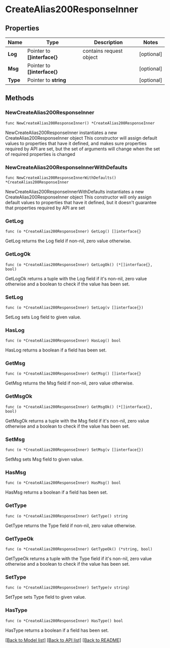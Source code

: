 # CreateAlias200ResponseInner

## Properties

Name | Type | Description | Notes
------------ | ------------- | ------------- | -------------
**Log** | Pointer to **[]interface{}** | contains request object | [optional] 
**Msg** | Pointer to **[]interface{}** |  | [optional] 
**Type** | Pointer to **string** |  | [optional] 

## Methods

### NewCreateAlias200ResponseInner

`func NewCreateAlias200ResponseInner() *CreateAlias200ResponseInner`

NewCreateAlias200ResponseInner instantiates a new CreateAlias200ResponseInner object
This constructor will assign default values to properties that have it defined,
and makes sure properties required by API are set, but the set of arguments
will change when the set of required properties is changed

### NewCreateAlias200ResponseInnerWithDefaults

`func NewCreateAlias200ResponseInnerWithDefaults() *CreateAlias200ResponseInner`

NewCreateAlias200ResponseInnerWithDefaults instantiates a new CreateAlias200ResponseInner object
This constructor will only assign default values to properties that have it defined,
but it doesn't guarantee that properties required by API are set

### GetLog

`func (o *CreateAlias200ResponseInner) GetLog() []interface{}`

GetLog returns the Log field if non-nil, zero value otherwise.

### GetLogOk

`func (o *CreateAlias200ResponseInner) GetLogOk() (*[]interface{}, bool)`

GetLogOk returns a tuple with the Log field if it's non-nil, zero value otherwise
and a boolean to check if the value has been set.

### SetLog

`func (o *CreateAlias200ResponseInner) SetLog(v []interface{})`

SetLog sets Log field to given value.

### HasLog

`func (o *CreateAlias200ResponseInner) HasLog() bool`

HasLog returns a boolean if a field has been set.

### GetMsg

`func (o *CreateAlias200ResponseInner) GetMsg() []interface{}`

GetMsg returns the Msg field if non-nil, zero value otherwise.

### GetMsgOk

`func (o *CreateAlias200ResponseInner) GetMsgOk() (*[]interface{}, bool)`

GetMsgOk returns a tuple with the Msg field if it's non-nil, zero value otherwise
and a boolean to check if the value has been set.

### SetMsg

`func (o *CreateAlias200ResponseInner) SetMsg(v []interface{})`

SetMsg sets Msg field to given value.

### HasMsg

`func (o *CreateAlias200ResponseInner) HasMsg() bool`

HasMsg returns a boolean if a field has been set.

### GetType

`func (o *CreateAlias200ResponseInner) GetType() string`

GetType returns the Type field if non-nil, zero value otherwise.

### GetTypeOk

`func (o *CreateAlias200ResponseInner) GetTypeOk() (*string, bool)`

GetTypeOk returns a tuple with the Type field if it's non-nil, zero value otherwise
and a boolean to check if the value has been set.

### SetType

`func (o *CreateAlias200ResponseInner) SetType(v string)`

SetType sets Type field to given value.

### HasType

`func (o *CreateAlias200ResponseInner) HasType() bool`

HasType returns a boolean if a field has been set.


[[Back to Model list]](../README.md#documentation-for-models) [[Back to API list]](../README.md#documentation-for-api-endpoints) [[Back to README]](../README.md)


